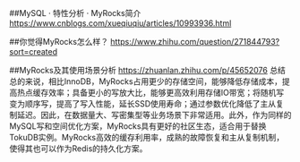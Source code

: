 ##MySQL · 特性分析 · MyRocks简介
https://www.cnblogs.com/xueqiuqiu/articles/10993936.html

##你觉得MyRocks怎么样？
https://www.zhihu.com/question/271844793?sort=created

##MyRocks及其使用场景分析
https://zhuanlan.zhihu.com/p/45652076
总结
总的来说，相比InnoDB，MyRocks占用更少的存储空间，能够降低存储成本，提高热点缓存效率；具备更小的写放大比，能够更高效利用存储IO带宽；将随机写变为顺序写，提高了写入性能，延长SSD使用寿命；通过参数优化降低了主从复制延迟。因此，在数据量大、写密集型等业务场景下非常适用。此外，作为同样的MySQL写和空间优化方案，MyRocks具有更好的社区生态，适合用于替换TokuDB实例。MyRocks高效的缓存利用率，成熟的故障恢复和主从复制机制，使得其也可以作为Redis的持久化方案。

